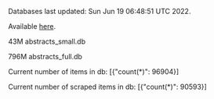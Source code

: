 Databases last updated: Sun Jun 19 06:48:51 UTC 2022. 

Available [here](https://github.com/cbeauhilton/ash-db/releases).


43M	abstracts_small.db

796M	abstracts_full.db

Current number of items in db:
[{"count(*)": 96904}]

Current number of scraped items in db:
[{"count(*)": 90593}]
